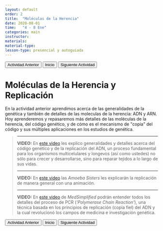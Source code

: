 ```yaml
---
layout: default
order: 2
title:  "Moléculas de la Herencia"
date: 2020-08-01
time:   "4 - 8 Ene"
categories: main
instructor: 
materials: 
material-type: 
lesson-type: presencial y autoguiada
---
```


<a href="https://pesalerno.github.io/genetica2021/main/2020/08/01/1_introduccion.html"><button>Actividad Anterior</button></a>		<a href="https://pesalerno.github.io/genetica2021/"><button>Inicio</button></a>    <a href="https://pesalerno.github.io/genetica2021/main/2020/06/11/3_mutaciones.html"><button>Siguiente Actividad</button></a>

# Moléculas de la Herencia y Replicación



En la actividad anterior aprendimos acerca de las generalidades de la genética y también de detalles de las moleculas de la herencia: ADN y ARN. Hoy aprenderemos y repasaremos más detalles de las moléculas de la herencia, del código genético, y de cómo es el mecanismo de "copia" del código y sus múltiples aplicaciones en los estudios de genética. 



>----------------
>
>**VIDEO:** En [este video]() les explico generalidades y detalles acerca del código genético y de la replicación del ADN, un proceso fundamental para los organismos multicelulares y longevos (así como ustedes) no sólo para crecer y desarrollarse, sino para reparar tejidos a lo largo de sus vidas. 
>
>-----------------
>
>**VIDEO:** En [este video]() las *Amoeba Sisters* les explicarán la replicación de manera general con una animación. 
>
>-------------------
>**VIDEO:** En [este video]() de *MedSimplified* podrán entender todos los detalles del proceso de PCR (*'Polymerase Chain Reaction'*), una técnica basada en los principios de replicación (copia fiel) del ADN y la cual revolucionó los campos de medicina e investigación genética.  




<a href="https://pesalerno.github.io/genetica2021/main/2020/08/01/1_introduccion.html"><button>Actividad Anterior</button></a>		<a href="https://pesalerno.github.io/genetica2021/"><button>Inicio</button></a>    <a href="https://pesalerno.github.io/genetica2021/main/2020/06/11/3_mutaciones.html"><button>Siguiente Actividad</button></a>
